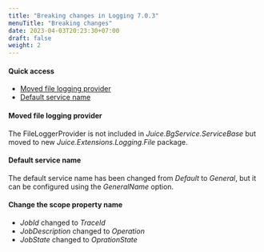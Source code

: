 ```yaml
---
title: "Breaking changes in Logging 7.0.3"
menuTitle: "Breaking changes"
date: 2023-04-03T20:23:30+07:00
draft: false
weight: 2
---
```



#### Quick access
- [Moved file logging provider](#moved-file-logging-provider)
- [Default service name](#default-service-name)

#### Moved file logging provider
The FileLoggerProvider is not included in *Juice.BgService.ServiceBase* but moved to new *Juice.Extensions.Logging.File* package.

#### Default service name
The default service name has been changed from *Default* to *General*, but it can be configured using the *GeneralName* option.

#### Change the scope property name
- *JobId* changed to *TraceId*
- *JobDescription* changed to *Operation*
- *JobState* changed to *OprationState*